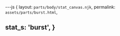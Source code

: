 ---js
{
  layout:    `parts/body/stat_canvas.njk`,
  permalink: `assets/parts/burst.html`,

  stat_s: 'burst',
}
---
